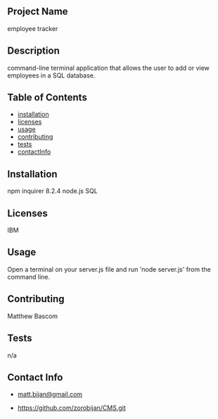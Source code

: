 ## Project Name
  employee tracker

## Description
command-line terminal application that allows the user to add or view employees in a SQL database.

## Table of Contents
* [installation](#installation)
* [licenses](#licenses)
* [usage](#usage)
* [contributing](#contributing)
* [tests](#tests)
* [contactInfo](#contactInfo)

## Installation

npm inquirer 8.2.4 node.js SQL 

## Licenses
IBM

## Usage

Open a terminal on your server.js file and run 'node server.js' from the command line.

## Contributing

Matthew Bascom

## Tests

n/a

## Contact Info

* matt.bijan@gmail.com

* https://github.com/zorobijan/CMS.git
